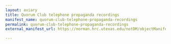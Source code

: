 ```yaml
---
layout: aviary
title: Quorum Club telephone propaganda recordings
manifest_name: quorum-club-telephone-propaganda-recordings
permalink: quorum-club-telephone-propaganda-recordings
external_manifest_url: https://norman.hrc.utexas.edu/notDM/objectManifest/p15878coll1v3/47

---
```

<!-- Add an essay or interpretive material below this line,
using HTML or markdown.  Do not modify this file above this line -->
